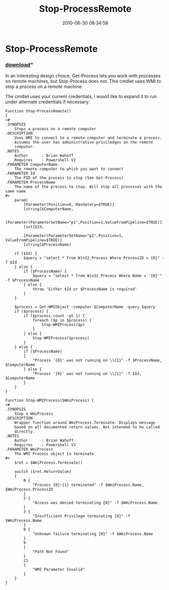 ﻿---
pid:            1944
parent:         0
children:       
poster:         Brian Wahoff
title:          Stop-ProcessRemote
date:           2010-06-30 08:34:58
format:         posh
---

# Stop-ProcessRemote

### [download](1944.ps1)"

In an interesting design choice, Get-Process lets you work with processes on remote machines, but Stop-Process does not. This cmdlet uses WMI to stop a process on a remote machine.

The cmdlet uses your current credentials, I would like to expand it to run under alternate credentials if necessary.

```posh
Function Stop-ProcessRemote()
{
<#
.SYNOPSIS
	Stops a process on a remote computer
.DESCRIPTION
	Uses WMI to connect to a remote computer and terminate a process.
	Assumes the user has administrative priviledges on the remote 
	computer.
.NOTES
	Author      : Brian Wahoff
	Requires    : Powershell V2
.PARAMETER ComputerName
	The remote computer to which you want to connect
.PARAMETER Id
	The PID of the process to stop (See Get-Process)
.PARAMETER ProcessName
	The name of the process to stop. Will stop all processes with the same name
#>
	param(
		[Parameter(Position=0, Mandatory=$TRUE)]
		[string]$ComputerName, 
		
		[Parameter(ParameterSetName="p1",Position=1,ValueFromPipeline=$TRUE)]
		[int]$Id,
		
		[Parameter(ParameterSetName="p2",Position=1, ValueFromPipeline=$TRUE)]
		[string]$ProcessName)
			
	if ($Id) {
		$query = "select * from Win32_Process Where ProcessID = {0}" -f $Id
	} else {
		if ($ProcessName) {
			$query = "select * from Win32_Process Where Name = '{0}'" -f $ProcessName
		} else {
			throw 'Either $Id or $ProcessName is required'
		}
	}
	
	$process = Get-WMIObject -computer $ComputerName -query $query
	if ($process) {
		if ($process.count -gt 1) {
			foreach ($p in $process) {
				Stop-WMIProcess($p)
			}
		} else {
			Stop-WMIProcess($process)
		}
	} else {
		if ($ProcessName)
		{
			"Process '{0}' was not running on \\{1}" -f $ProcessName, $ComputerName
		} else {
			"Process '{0}' was not running on \\{1}" -f $Id, $ComputerName
		}
	}
}

Function Stop-WMIProcess($WmiProcess) {
<#
.SYNOPSIS
	Stop a WmiProcess
.DESCRIPTION
	Wrapper function around WmiProcess.Terminate. Displays message 
	based on all documented return values. Not intended to be called
	directly.
.NOTES
	Author		: Brian Wahoff
	Requires	: Powershell V2
.PARAMETER WmiProcess
	The WMI Process object to terminate
#>
	$ret = $WmiProcess.Terminate()
	
	switch ($ret.ReturnValue)
	{
		0 {
			"Process {0}:{1} terminated" -f $WmiProcess.Name, $WmiProcess.ProcessID
		}
		2 {
			"Access was denied terminating {0}" -f $WmiProcess.Name
		}
		3 {
			"Insufficient Privilege terminating {0}" -f $WmiProcess.Name
		}
		8 {
			"Unknown failure terminating {0}" -f $WmiProcess.Name
		}
		9
		{
			"Path Not Found"
		}
		21
		{
			"WMI Parameter Invalid"
		}
	}
}
```
